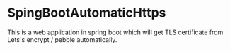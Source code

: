 # SpingBootAutomaticHttps
This is a web application in spring boot which will get TLS certificate from Lets's encrypt / pebble automatically.
